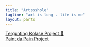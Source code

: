 ```yaml
---
title: "Artssshole"
tagline: "art is long . life is me"
layout: parts
---
```


[Tergunting Kolase Project 🔗](https://photos.app.goo.gl/5GWyngEEBNSvhRCD9)  
[Paint da Pain Project]()